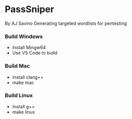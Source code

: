 # PassSniper
By AJ Savino
Generating targeted wordlists for pentesting

### Build Windows
- Install Mingw64
- Use VS Code to build

### Build Mac
- Install clang++
- make mac

### Build Linux
- Install g++
- make linux